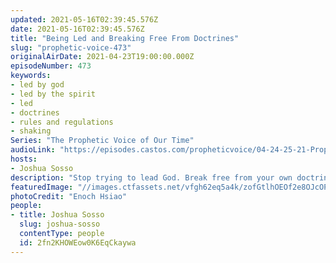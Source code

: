 ```yaml
---
updated: 2021-05-16T02:39:45.576Z
date: 2021-05-16T02:39:45.576Z
title: "Being Led and Breaking Free From Doctrines"
slug: "prophetic-voice-473"
originalAirDate: 2021-04-23T19:00:00.000Z
episodeNumber: 473
keywords:
- led by god
- led by the spirit
- led
- doctrines
- rules and regulations
- shaking
Series: "The Prophetic Voice of Our Time"
audioLink: "https://episodes.castos.com/propheticvoice/04-24-25-21-Prophetic-Voice-of-our-Time-[mixdown]-01.mp3"
hosts:
- Joshua Sosso
description: "Stop trying to lead God. Break free from your own doctrines and allow God to lead you instead. Allow yourself to be uncomfortable, and don't be surprised if the how/where God leads you is unconventional. There has been a shaking so that God can put the Church in order."
featuredImage: "//images.ctfassets.net/vfgh62eq5a4k/zofGtlhOEOf2e8OJcOPFi/5dc8d97a726de126f52b8c9b6014d41c/enoch-hsiao-4lfZHaIBWMc-unsplash__1_.jpg"
photoCredit: "Enoch Hsiao"
people:
- title: Joshua Sosso
  slug: joshua-sosso
  contentType: people
  id: 2fn2KHOWEow0K6EqCkaywa
---
```

